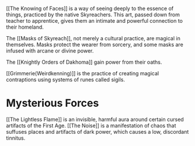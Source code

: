 [[The Knowing of Faces]] is a way of seeing deeply to the essence of things, practiced by the native Skyreachers. This art, passed down from teacher to apprentice, gives them an intimate and powerful connection to their homeland.

The [[Masks of Skyreach]], not merely a cultural practice, are magical in themselves. Masks protect the wearer from sorcery, and some masks are infused with arcane or divine power.

The [[Knightly Orders of Dakhoma]] gain power from their oaths.

[[Grimmerie(Weirdkenning)]] is the practice of creating magical contraptions using systems of runes called sigils. 

# Mysterious Forces
[[The Lightless Flame]] is an invisible, harmful aura around certain cursed artifacts of the First Age. 
[[The Noise]] is a manifestation of chaos that suffuses places and artifacts of dark power, which causes a low, discordant tinnitus.
